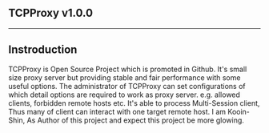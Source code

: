 ## TCPProxy v1.0.0
---

## Instroduction
TCPProxy is Open Source Project which is promoted in Github. 
It's small size proxy server but providing stable and fair performance with some useful options. The administrator of TCPProxy can set configurations of which detail options are required to work as proxy server. e.g. allowed clients, forbidden remote hosts etc.
It's able to process Multi-Session client, Thus many of client can interact with one target remote host. 
I am Kooin-Shin, As Author of this project and expect this project be more glowing.
